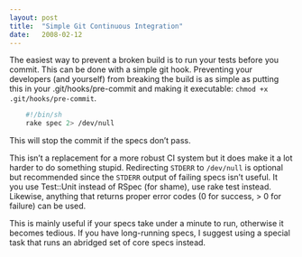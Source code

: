 ```yaml
---
layout: post
title:  "Simple Git Continuous Integration"
date:   2008-02-12
---
```


The easiest way to prevent a broken build is to run your tests before you
commit. This can be done with a simple git hook. Preventing your developers
(and yourself) from breaking the build is as simple as putting this in your
.git/hooks/pre-commit and making it executable: `chmod +x
.git/hooks/pre-commit`.

<!--more-->

``` sh
    #!/bin/sh
    rake spec 2> /dev/null
```

This will stop the commit if the specs don’t pass.

This isn’t a replacement for a more robust CI system but it does make it a lot
harder to do something stupid. Redirecting `STDERR` to `/dev/null` is optional but
recommended since the `STDERR` output of failing specs isn’t useful. It you use
Test::Unit instead of RSpec (for shame), use rake test instead. Likewise,
anything that returns proper error codes (0 for success, > 0 for failure) can
be used.

This is mainly useful if your specs take under a minute to run, otherwise it
becomes tedious. If you have long-running specs, I suggest using a special task
that runs an abridged set of core specs instead.
